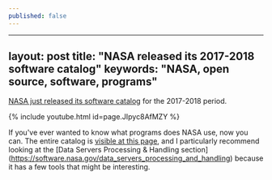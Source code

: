 ```yaml
---
published: false
---
```

---
layout: post
title: "NASA released its 2017-2018 software catalog"
keywords: "NASA, open source, software, programs"
---

[NASA just released its software catalog](https://www.nasa.gov/press-release/nasa-releases-software-catalog-granting-the-public-free-access-to-technologies-for) for the 2017-2018 period.

{% include youtube.html id=page.JIpyc8AfMZY %}

If you've ever wanted to know what programs does NASA use, now you can. The entire catalog is [visible at this page](https://software.nasa.gov/), and I particularly recommend looking at the [Data Servers Processing & Handling section] (https://software.nasa.gov/data_servers_processing_and_handling) because it has a few tools that might be interesting.